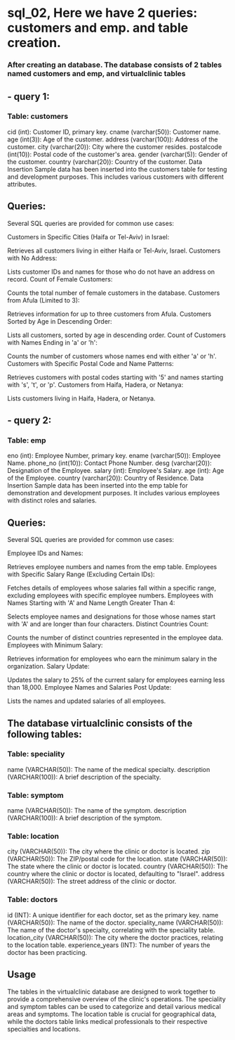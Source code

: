 # sql_02, Here we have 2 queries: customers and emp. and table creation.
### After creating an database. The database consists of 2 tables named customers and emp, and virtualclinic tables 
## - query 1:
### Table: customers
cid (int): Customer ID, primary key.
cname (varchar(50)): Customer name.
age (int(3)): Age of the customer.
address (varchar(100)): Address of the customer.
city (varchar(20)): City where the customer resides.
postalcode (int(10)): Postal code of the customer's area.
gender (varchar(5)): Gender of the customer.
country (varchar(20)): Country of the customer.
Data Insertion
Sample data has been inserted into the customers table for testing and development purposes. This includes various customers with different attributes.

## Queries:
Several SQL queries are provided for common use cases:

Customers in Specific Cities (Haifa or Tel-Aviv) in Israel:

Retrieves all customers living in either Haifa or Tel-Aviv, Israel.
Customers with No Address:

Lists customer IDs and names for those who do not have an address on record.
Count of Female Customers:

Counts the total number of female customers in the database.
Customers from Afula (Limited to 3):

Retrieves information for up to three customers from Afula.
Customers Sorted by Age in Descending Order:

Lists all customers, sorted by age in descending order.
Count of Customers with Names Ending in 'a' or 'h':

Counts the number of customers whose names end with either 'a' or 'h'.
Customers with Specific Postal Code and Name Patterns:

Retrieves customers with postal codes starting with '5' and names starting with 's', 't', or 'p'.
Customers from Haifa, Hadera, or Netanya:

Lists customers living in Haifa, Hadera, or Netanya.

## - query 2:

### Table: emp
eno (int): Employee Number, primary key.
ename (varchar(50)): Employee Name.
phone_no (int(10)): Contact Phone Number.
desg (varchar(20)): Designation of the Employee.
salary (int): Employee's Salary.
age (int): Age of the Employee.
country (varchar(20)): Country of Residence.
Data Insertion
Sample data has been inserted into the emp table for demonstration and development purposes. It includes various employees with distinct roles and salaries.

## Queries:
Several SQL queries are provided for common use cases:

Employee IDs and Names:

Retrieves employee numbers and names from the emp table.
Employees with Specific Salary Range (Excluding Certain IDs):

Fetches details of employees whose salaries fall within a specific range, excluding employees with specific employee numbers.
Employees with Names Starting with 'A' and Name Length Greater Than 4:

Selects employee names and designations for those whose names start with 'A' and are longer than four characters.
Distinct Countries Count:

Counts the number of distinct countries represented in the employee data.
Employees with Minimum Salary:

Retrieves information for employees who earn the minimum salary in the organization.
Salary Update:

Updates the salary to 25% of the current salary for employees earning less than 18,000.
Employee Names and Salaries Post Update:

Lists the names and updated salaries of all employees.

## The database virtualclinic consists of the following tables:

### Table: speciality
name (VARCHAR(50)): The name of the medical specialty.
description (VARCHAR(100)): A brief description of the specialty.

### Table: symptom
name (VARCHAR(50)): The name of the symptom.
description (VARCHAR(100)): A brief description of the symptom.

### Table: location
city (VARCHAR(50)): The city where the clinic or doctor is located.
zip (VARCHAR(50)): The ZIP/postal code for the location.
state (VARCHAR(50)): The state where the clinic or doctor is located.
country (VARCHAR(50)): The country where the clinic or doctor is located, defaulting to "Israel".
address (VARCHAR(50)): The street address of the clinic or doctor.

### Table: doctors
id (INT): A unique identifier for each doctor, set as the primary key.
name (VARCHAR(50)): The name of the doctor.
speciality_name (VARCHAR(50)): The name of the doctor's specialty, correlating with the speciality table.
location_city (VARCHAR(50)): The city where the doctor practices, relating to the location table.
experience_years (INT): The number of years the doctor has been practicing.

## Usage
The tables in the virtualclinic database are designed to work together to provide a comprehensive overview of the clinic's operations. The speciality and symptom tables can be used to categorize and detail various medical areas and symptoms. The location table is crucial for geographical data, while the doctors table links medical professionals to their respective specialties and locations.
